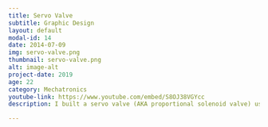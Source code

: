```yaml
---
title: Servo Valve
subtitle: Graphic Design
layout: default
modal-id: 14
date: 2014-07-09
img: servo-valve.png
thumbnail: servo-valve.png
alt: image-alt
project-date: 2019
age: 22
category: Mechatronics
youtube-link: https://www.youtube.com/embed/S8OJ38VGYcc
description: I built a servo valve (AKA proportional solenoid valve) using a simple ball valve and a high torque RC servo. Total cost ~$35. This valve can control the flow rate of liquid through it via an Arduino or any other microcontroller. 

---
```

